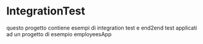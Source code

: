 # IntegrationTest
questo progetto contiene esempi di integration test e end2end test applicati ad un progetto di esempio employeesApp
